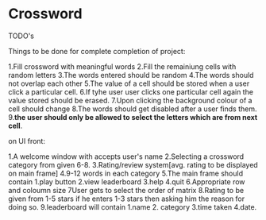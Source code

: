# Crossword

TODO's

Things to be done for complete completion of project:

1.Fill crossword with meaningful words 
2.Fill the remainiung cells with random letters
3.The words entered should be random
4.The words should not overlap each other
5.The value of a cell should be stored when a user click a particular cell.
6.If tyhe user user clicks one particular cell again the value stored should be erased.
7.Upon clicking the background colour of a cell should change 
8.The words should get disabled after a user finds them.
9.**the user should only be allowed to select the letters which are from next cell**.

 on UI front:

1.A welcome window with  accepts user's name 
2.Selecting a crossword category from given 6-8.
3.Rating/review system[avg. rating to be displayed on main frame]
4.9-12 words in each category 
5.The main frame should contain
	1.play button	2.view leaderboard
	3.help	4.quit
6.Appropriate row and coloumn size
7User gets to select the order of matrix
8.Rating to be given from 1-5 stars 
	if he enters 1-3 stars then asking him the reason for doing so.
9.leaderboard will contain
	1.name	2. category
	3.time taken	4.date.

